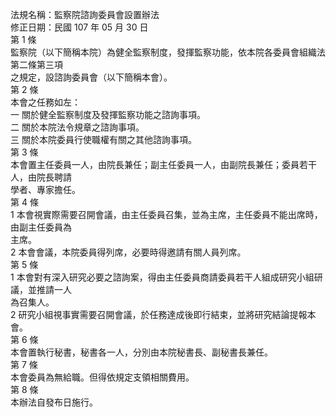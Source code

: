法規名稱：監察院諮詢委員會設置辦法  
修正日期：民國 107 年 05 月 30 日  
第 1 條  
監察院（以下簡稱本院）為健全監察制度，發揮監察功能，依本院各委員會組織法第二條第三項  
之規定，設諮詢委員會（以下簡稱本會）。  
第 2 條  
本會之任務如左：  
一 關於健全監察制度及發揮監察功能之諮詢事項。  
二 關於本院法令規章之諮詢事項。  
三 關於本院委員行使職權有關之其他諮詢事項。  
第 3 條  
本會置主任委員一人，由院長兼任；副主任委員一人，由副院長兼任；委員若干人，由院長聘請  
學者、專家擔任。  
第 4 條  
1 本會視實際需要召開會議，由主任委員召集，並為主席，主任委員不能出席時，由副主任委員為  
主席。  
2 本會會議，本院委員得列席，必要時得邀請有關人員列席。  
第 5 條  
1 本會對有深入研究必要之諮詢案，得由主任委員商請委員若干人組成研究小組研議，並推請一人  
為召集人。  
2 研究小組視事實需要召開會議，於任務達成後即行結束，並將研究結論提報本會。  
第 6 條  
本會置執行秘書，秘書各一人，分別由本院秘書長、副秘書長兼任。  
第 7 條  
本會委員為無給職。但得依規定支領相關費用。  
第 8 條  
本辦法自發布日施行。  



